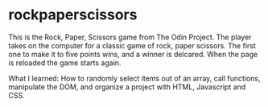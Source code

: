 # rockpaperscissors
This is the Rock, Paper, Scissors game from The Odin Project. The player takes on the computer for a classic game of rock, paper scissors. The first one to make it to five points wins, and a winner is delcared. When the page is reloaded the game starts again. 

What I learned:
How to randomly select items out of an array, call functions, manipulate the DOM, and organize a project with HTML, Javascript and CSS.  

